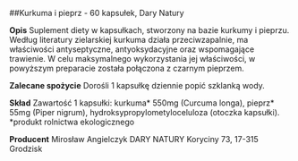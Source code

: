 ##Kurkuma i pieprz - 60 kapsułek, Dary Natury

**Opis** Suplement diety w kapsułkach, stworzony na bazie kurkumy i pieprzu. Według literatury zielarskiej kurkuma działa przeciwzapalnie, ma właściwości antyseptyczne, antyoksydacyjne oraz wspomagające trawienie. W celu maksymalnego wykorzystania jej właściwości, w powyższym preparacie została połączona z czarnym pieprzem. 

**Zalecane spożycie** Dorośli 1 kapsułkę dziennie popić szklanką wody.

**Skład** Zawartość 1 kapsułki: kurkuma\* 550mg (Curcuma longa), pieprz\* 55mg (Piper nigrum), hydroksypropylometyloceluloza (otoczka kapsułki).
*produkt rolnictwa ekologicznego

**Producent** Mirosław Angielczyk DARY NATURY
Koryciny 73, 17-315 Grodzisk
